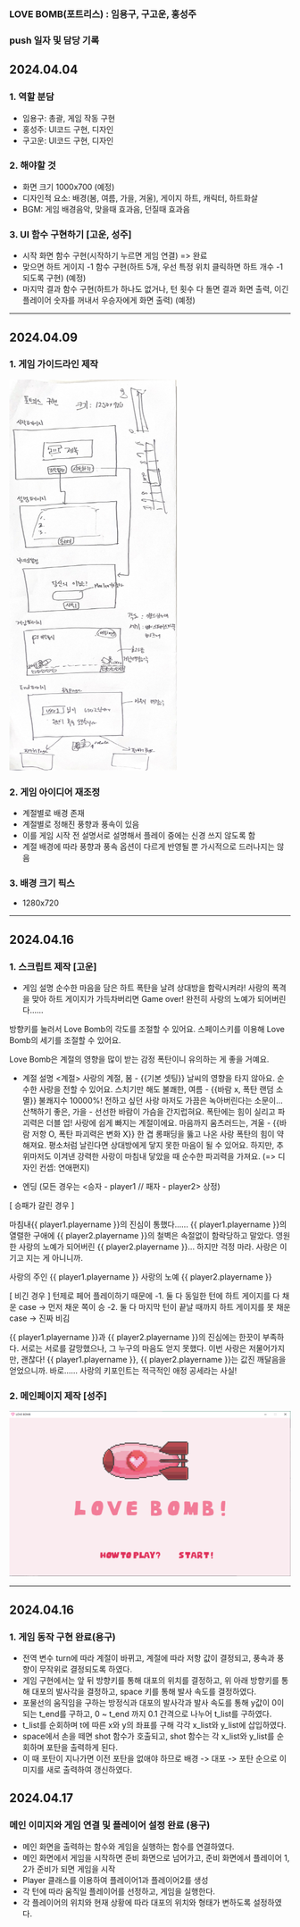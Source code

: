 ### LOVE BOMB(포트리스) : 임용구, 구고운, 홍성주

### push 일자 및 담당 기록

## 2024.04.04
### 1. 역할 분담
- 임용구: 총괄, 게임 작동 구현
- 홍성주: UI코드 구현, 디자인
- 구고운: UI코드 구현, 디자인

### 2. 해야할 것
- 화면 크기 1000x700 (예정)
- 디자인적 요소: 배경(봄, 여름, 가을, 겨울), 게이지 하트, 캐릭터, 하트화살
- BGM: 게임 배경음악, 맞을때 효과음, 던질때 효과음

### 3. UI 함수 구현하기 [고운, 성주]
- 시작 화면 함수 구현(시작하기 누르면 게임 연결) => 완료
- 맞으면 하트 게이지 -1 함수 구현(하트 5개, 우선 특정 위치 클릭하면 하트 개수 -1 되도록 구현) (예정)
- 마지막 결과 함수 구현(하트가 하나도 없거나, 턴 횟수 다 돌면 결과 화면 출력, 이긴 플레이어 숫자를 꺼내서 우승자에게 화면 출력) (예정)
---

## 2024.04.09
### 1. 게임 가이드라인 제작
<img src="./readme_img/lovebomb_guideline.jpg" width="300" height="700">

### 2. 게임 아이디어 재조정
- 계절별로 배경 존재
- 계절별로 정해진 풍향과 풍속이 있음
- 이를 게임 시작 전 설명서로 설명해서 플레이 중에는 신경 쓰지 않도록 함
- 계절 배경에 따라 풍향과 풍속 옵션이 다르게 반영될 뿐 가시적으로 드러나지는 않음

### 3. 배경 크기 픽스
- 1280x720
---

## 2024.04.16
### 1. 스크립트 제작 [고운]
- 게임 설명
순수한 마음을 담은 하트 폭탄을 날려 상대방을 함락시켜라!
사랑의 폭격을 맞아 하트 게이지가 가득차버리면 Game over!
완전히 사랑의 노예가 되어버린다......

방향키를 눌러서 Love Bomb의 각도를 조절할 수 있어요.
스페이스키를 이용해 Love Bomb의 세기를 조절할 수 있어요.

Love Bomb은 계절의 영향을 많이 받는 감정 폭탄이니 유의하는 게 좋을 거예요.

- 계절 설명
<계절>
사랑의 계절, 봄 - {{기본 셋팅}} 날씨의 영향을 타지 않아요. 순수한 사랑을 전할 수 있어요.
스치기만 해도 불쾌한, 여름 - {{바람 x, 폭탄 랜덤 소멸}} 불쾌지수 10000%! 전하고 싶던 사랑 마저도 가끔은 녹아버린다는 소문이...
산책하기 좋은, 가을 - 선선한 바람이 가슴을 간지럽혀요. 폭탄에는 힘이 실리고 파괴력은 더블 업! 사랑에 쉽게 빠지는 계절이에요.
마음까지 움츠러드는, 겨울 - {{바람 저항 O, 폭탄 파괴력은 변화 X}} 한 겹 롱패딩을 뚫고 나온 사랑 폭탄의 힘이 약해져요. 평소처럼 날린다면 상대방에게 닿지 못한 마음이 될 수 있어요. 하지만, 추위마저도 이겨낸 강력한 사랑이 마침내 닿았을 때 순수한 파괴력을 가져요.
(=> 디자인 컨셉: 연애편지)

- 엔딩
(모든 경우는 <승자 - player1 // 패자 - player2> 상정)

[ 승패가 갈린 경우 ]

마침내{{ player1.playername }}의 진심이 통했다......
{{ player1.playername }}의 열렬한 구애에 {{ player2.playername }}의 철벽은 속절없이 함락당하고 말았다. 영원한 사랑의 노예가 되어버린 {{ player2.playername }}...
하지만 걱정 마라. 사랑은 이기고 지는 게 아니니까.

사랑의 주인 {{ player1.playername }}
사랑의 노예 {{ player2.playername }}

[ 비긴 경우 ] 
 턴제로 페어 플레이하기 때문에
 -1. 둘 다 동일한 턴에 하트 게이지를 다 채운 case -> 먼저 채운 쪽이 승
 -2. 둘 다 마지막 턴이 끝날 때까지 하트 게이지를 못 채운 case -> 진짜 비김

{{ player1.playername }}과 {{ player2.playername }}의 진심에는 한끗이 부족하다.
서로는 서로를 갈망했으나, 그 누구의 마음도 얻지 못했다.
이번 사랑은 저물어가지만, 괜찮다!
{{ player1.playername }}, {{ player2.playername }}는 값진 깨달음을 얻었으니까.
바로...... 사랑의 키포인트는 적극적인 애정 공세라는 사실!

### 2. 메인페이지 제작 [성주]
<img src="./readme_img/lovebomb_mainpage.PNG">

---

## 2024.04.16
### 1. 게임 동작 구현 완료(용구)
- 전역 변수 turn에 따라 계절이 바뀌고, 계절에 따라 저항 값이 결정되고, 풍속과 풍향이 무작위로 결정되도록 하였다.
- 게임 구현에서는 앞 뒤 방향키를 통해 대포의 위치를 결정하고, 위 아래 방향키를 통해 대포의 발사각을 결정하고, space 키를 통해 발사 속도를 결정하였다.
- 포물선의 움직임을 구하는 방정식과 대포의 발사각과 발사 속도를 통해 y값이 0이 되는 t_end를 구하고, 0 ~ t_end 까지 0.1 간격으로 나누어 t_list를 구하였다.
- t_list를 순회하며 t에 따른 x와 y의 좌표를 구해 각각 x_list와 y_list에 삽입하였다.
- space에서 손을 떼면 shot 함수가 호출되고, shot 함수는 각 x_list와 y_list를 순회하며 포탄을 출력하게 된다.
- 이 때 포탄이 지나가면 이전 포탄을 없애야 하므로 배경 -> 대포 -> 포탄 순으로 이미지를 새로 출력하여 갱신하였다.

## 2024.04.17
### 메인 이미지와 게임 연결 및 플레이어 설정 완료 (용구)
- 메인 화면을 출력하는 함수와 게임을 실행하는 함수를 연결하였다.
- 메인 화면에서 게임을 시작하면 준비 화면으로 넘어가고, 준비 화면에서 플레이어 1, 2가 준비가 되면 게임을 시작
- Player 클래스를 이용하여 플레이어1과 플레이어2를 생성
- 각 턴에 따라 움직일 플레이어를 선정하고, 게임을 실행한다.
- 각 플레이어의 위치와 현재 상황에 따라 대포의 위치와 형태가 변하도록 설정하였다.
